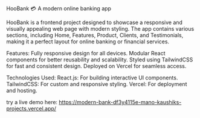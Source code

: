 HooBank 💳
A modern online banking app


HooBank is a frontend project designed to showcase a responsive and visually appealing web page with modern styling. The app contains various sections, including Home, Features, Product, Clients, and Testimonials, making it a perfect layout for online banking or financial services.

Features:
Fully responsive design for all devices.
Modular React components for better reusability and scalability.
Styled using TailwindCSS for fast and consistent design.
Deployed on Vercel for seamless access.

Technologies Used:
React.js: For building interactive UI components.
TailwindCSS: For custom and responsive styling.
Vercel: For deployment and hosting.

try a live demo here: https://modern-bank-df3y4115e-mano-kaushiks-projects.vercel.app/
